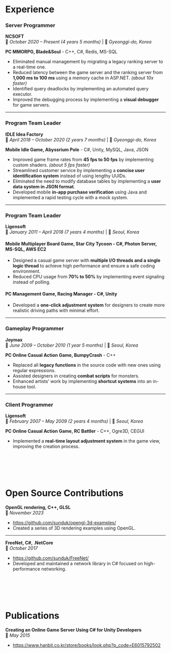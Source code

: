 # Experience

### **Server Programmer**  
**NCSOFT**  
📅 *October 2020 – Present (4 years 5 months)* | 📍 *Gyeonggi-do, Korea*  

**PC MMORPG, Blade&Soul** - C++, C#, Redis, MS-SQL  
- Eliminated manual management by migrating a legacy ranking server to a real-time one.
- Reduced latency between the game server and the ranking server from **1,000 ms to 100 ms** using a memory cache in ASP.NET. *(about 10x faster)*
- Identified query deadlocks by implementing an automated query executor.
- Improved the debugging process by implementing a **visual debugger** for game servers.

---

### **Program Team Leader**  
**IDLE Idea Factory**  
📅 *April 2018 – October 2020 (2 years 7 months)* | 📍 *Gyeonggi-do, Korea*  

**Mobile Idle Game, Abyssrium Pole** - C#, Unity, MySQL, Java, JSON  
- Improved game frame rates from **45 fps to 50 fps** by implementing custom shaders. *(about 5 fps faster)*
- Streamlined customer service by implementing a **concise user identification system** instead of using lengthy UUIDs.
- Eliminated the need to modify database tables by implementing a **user data system in JSON format**.
- Developed mobile **in-app purchase verification** using Java and implemented a rapid testing cycle with a mock system.

---

### **Program Team Leader**  
**Ligensoft**  
📅 *January 2011 – April 2018 (7 years 4 months)* | 📍 *Seoul, Korea*  

#### **Mobile Multiplayer Board Game, Star City Tycoon** - C#, Photon Server, MS-SQL, AWS EC2  
- Designed a casual game server with **multiple I/O threads and a single logic thread** to achieve high performance and ensure a safe coding environment.
- Reduced CPU usage from **70% to 50%** by implementing event signaling instead of polling.

#### **PC Management Game, Racing Manager** - C#, Unity  
- Developed a **one-click adjustment system** for designers to create more realistic driving paths with minimal effort.

---

### **Gameplay Programmer**  
**Joymax**  
📅 *June 2009 – October 2010 (1 year 5 months)* | 📍 *Seoul, Korea*  

**PC Online Casual Action Game, BumpyCrash** - C++  
- Replaced all **legacy functions** in the source code with new ones using regular expressions.
- Assisted designers in creating **combat scripts** for monsters.
- Enhanced artists’ work by implementing **shortcut systems** into an in-house tool.

---

### **Client Programmer**  
**Ligensoft**  
📅 *February 2007 – May 2009 (2 years 4 months)* | 📍 *Seoul, Korea*  

**PC Online Casual Action Game, RC Battler** - C++, Ogre3D, CEGUI  
- Implemented a **real-time layout adjustment system** in the game view, improving the creation process.


<br><br><br><br>

# Open Source Contributions

**OpenGL rendering, C++, GLSL**  
📅 *November 2023*
- https://github.com/sunduk/opengl-3d-examples/
- Created a series of 3D rendering examples using OpenGL.

---

**FreeNet, C#, .NetCore**  
📅 *October 2017*
- https://github.com/sunduk/FreeNet/
- Developed and maintained a network library in C# focused on high-performance networking.


<br><br><br><br>

# Publications

**Creating an Online Game Server Using C# for Unity Developers**  
📅 *May 2015*
- https://www.hanbit.co.kr/store/books/look.php?p_code=E6015792502
 
